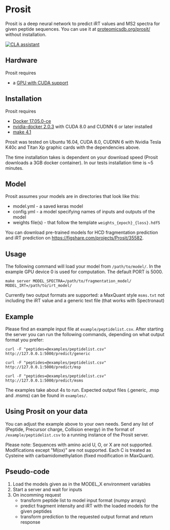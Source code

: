 
# Prosit

Prosit is a deep neural network to predict iRT values and MS2 spectra for given peptide sequences. 
You can use it at [proteomicsdb.org/prosit/](http://www.proteomicsdb.org/prosit/) without installation.

[![CLA assistant](https://cla-assistant.io/readme/badge/kusterlab/prosit)](https://cla-assistant.io/kusterlab/prosit)

## Hardware

Prosit requires

- a [GPU with CUDA support](https://developer.nvidia.com/cuda-gpus)


## Installation

Prosit requires

- [Docker 17.05.0-ce](https://docs.docker.com/install/)
- [nvidia-docker 2.0.3](https://github.com/NVIDIA/nvidia-docker) with CUDA 8.0 and CUDNN 6 or later installed
- [make 4.1](https://www.gnu.org/software/make/)

Prosit was tested on Ubuntu 16.04, CUDA 8.0, CUDNN 6 with Nvidia Tesla K40c and Titan Xp graphic cards with the dependencies above.

The time installation takes is dependent on your download speed (Prosit downloads a 3GB docker container). In our tests installation time is ~5 minutes.

## Model

Prosit assumes your models are in directories that look like this:

- model.yml - a saved keras model
- config.yml - a model specifying names of inputs and outputs of the model
- weights file(s) - that follow the template `weights_{epoch}_{loss}.hdf5`

You can download pre-trained models for HCD fragmentation prediction and iRT prediction on https://figshare.com/projects/Prosit/35582.

## Usage

The following command will load your model from `/path/to/model/`.
In the example GPU device 0 is used for computation. The default PORT is 5000.

    make server MODEL_SPECTRA=/path/to/fragmentation_model/ MODEL_IRT=/path/to/irt_model/

Currently two output formats are supported: a MaxQuant style `msms.txt` not including the iRT value and a generic text file (that works with Spectronaut)

## Example

Please find an example input file at `example/peptidelist.csv`. After starting the server you can run the following commands, depending on what output format you prefer:

    curl -F "peptides=@examples/peptidelist.csv" http://127.0.0.1:5000/predict/generic

    curl -F "peptides=@examples/peptidelist.csv" http://127.0.0.1:5000/predict/msp

    curl -F "peptides=@examples/peptidelist.csv" http://127.0.0.1:5000/predict/msms

The examples take about 4s to run. Expected output files (.generic, .msp and .msms) can be found in `examples/`.

## Using Prosit on your data

You can adjust the example above to your own needs. Send any list of (Peptide, Precursor charge, Collision energy) in the format of `/example/peptidelist.csv` to a running instance of the Prosit server.

Please note: Sequences with amino acid U, O, or X are not supported. Modifications except "M(ox)" are not supported. Each C is treated as Cysteine with carbamidomethylation (fixed modification in MaxQuant).

## Pseudo-code

1. Load the models given as in the MODEL\_X environment variables
2. Start a server and wait for inputs
3. On incomming request
    * transform peptide list to model input format (numpy arrays)
    * predict fragment intensity and iRT with the loaded models for the given peptides
    * transform prediction to the requested output format and return response
